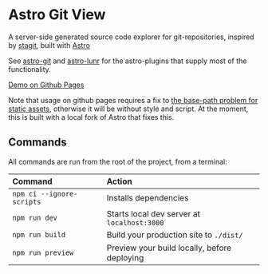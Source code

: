 # Astro Git View

A server-side generated source code explorer for git-repositories, inspired by [stagit](https://codemadness.org/stagit.html), built with [Astro](https://astro.build)

See [astro-git](./integrations/astro-git) and [astro-lunr](./integrations/astro-lunr) for the astro-plugins that supply most of the functionality.

[Demo on Github Pages](https://siverv.github.io/astro-git-view/)

Note that usage on github pages requires a fix to [the base-path problem for static assets](https://github.com/withastro/astro/issues/3119), otherwise it will be without style and script. At the moment, this is built with a local fork of Astro that fixes this.

## Commands

All commands are run from the root of the project, from a terminal:

| Command           		| Action                                       |
|:------------------------- |:-------------------------------------------- |
| `npm ci --ignore-scripts` | Installs dependencies                        |
| `npm run dev`     		| Starts local dev server at `localhost:3000`  |
| `npm run build`   		| Build your production site to `./dist/`      |
| `npm run preview` 		| Preview your build locally, before deploying |
